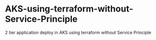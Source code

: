 # AKS-using-terraform-without-Service-Principle
2 tier application deploy in AKS using terraform without Service Principle
